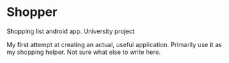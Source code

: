 # Shopper
Shopping list android app. University project

My first attempt at creating an actual, useful application. Primarily use it as my shopping helper. Not sure what else to write here.
